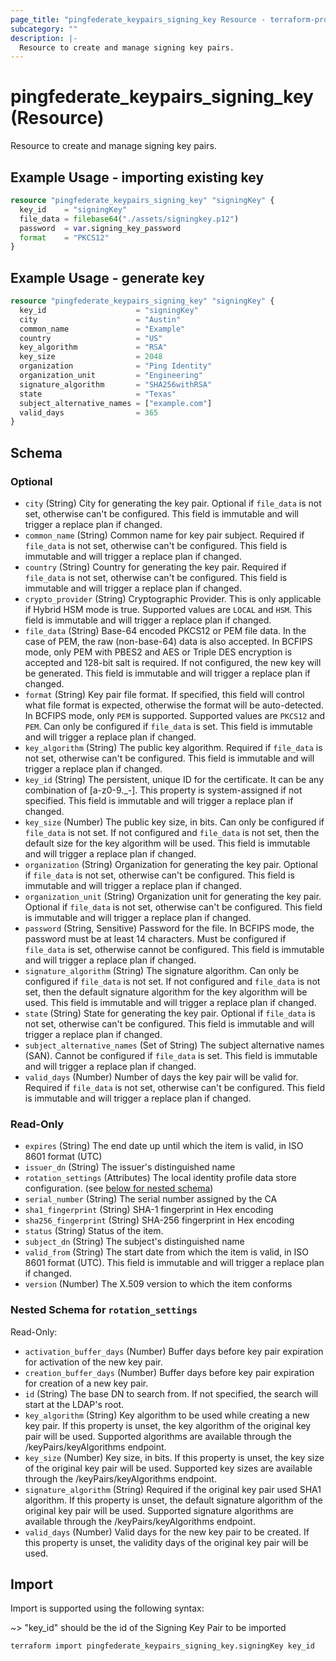 ```yaml
---
page_title: "pingfederate_keypairs_signing_key Resource - terraform-provider-pingfederate"
subcategory: ""
description: |-
  Resource to create and manage signing key pairs.
---
```


# pingfederate_keypairs_signing_key (Resource)

Resource to create and manage signing key pairs.

## Example Usage - importing existing key

```terraform
resource "pingfederate_keypairs_signing_key" "signingKey" {
  key_id    = "signingKey"
  file_data = filebase64("./assets/signingkey.p12")
  password  = var.signing_key_password
  format    = "PKCS12"
}
```

## Example Usage - generate key

```terraform
resource "pingfederate_keypairs_signing_key" "signingKey" {
  key_id                    = "signingKey"
  city                      = "Austin"
  common_name               = "Example"
  country                   = "US"
  key_algorithm             = "RSA"
  key_size                  = 2048
  organization              = "Ping Identity"
  organization_unit         = "Engineering"
  signature_algorithm       = "SHA256withRSA"
  state                     = "Texas"
  subject_alternative_names = ["example.com"]
  valid_days                = 365
}
```

<!-- schema generated by tfplugindocs -->
## Schema

### Optional

- `city` (String) City for generating the key pair. Optional if `file_data` is not set, otherwise can't be configured. This field is immutable and will trigger a replace plan if changed.
- `common_name` (String) Common name for key pair subject. Required if `file_data` is not set, otherwise can't be configured. This field is immutable and will trigger a replace plan if changed.
- `country` (String) Country for generating the key pair. Required if `file_data` is not set, otherwise can't be configured. This field is immutable and will trigger a replace plan if changed.
- `crypto_provider` (String) Cryptographic Provider. This is only applicable if Hybrid HSM mode is true. Supported values are `LOCAL` and `HSM`. This field is immutable and will trigger a replace plan if changed.
- `file_data` (String) Base-64 encoded PKCS12 or PEM file data. In the case of PEM, the raw (non-base-64) data is also accepted. In BCFIPS mode, only PEM with PBES2 and AES or Triple DES encryption is accepted and 128-bit salt is required. If not configured, the new key will be generated. This field is immutable and will trigger a replace plan if changed.
- `format` (String) Key pair file format. If specified, this field will control what file format is expected, otherwise the format will be auto-detected. In BCFIPS mode, only `PEM` is supported. Supported values are `PKCS12` and `PEM`. Can only be configured if `file_data` is set. This field is immutable and will trigger a replace plan if changed.
- `key_algorithm` (String) The public key algorithm. Required if `file_data` is not set, otherwise can't be configured. This field is immutable and will trigger a replace plan if changed.
- `key_id` (String) The persistent, unique ID for the certificate. It can be any combination of [a-z0-9._-]. This property is system-assigned if not specified. This field is immutable and will trigger a replace plan if changed.
- `key_size` (Number) The public key size, in bits. Can only be configured if `file_data` is not set. If not configured and `file_data` is not set, then the default size for the key algorithm will be used. This field is immutable and will trigger a replace plan if changed.
- `organization` (String) Organization for generating the key pair. Optional if `file_data` is not set, otherwise can't be configured. This field is immutable and will trigger a replace plan if changed.
- `organization_unit` (String) Organization unit for generating the key pair. Optional if `file_data` is not set, otherwise can't be configured. This field is immutable and will trigger a replace plan if changed.
- `password` (String, Sensitive) Password for the file. In BCFIPS mode, the password must be at least 14 characters. Must be configured if `file_data` is set, otherwise cannot be configured. This field is immutable and will trigger a replace plan if changed.
- `signature_algorithm` (String) The signature algorithm. Can only be configured if `file_data` is not set. If not configured and `file_data` is not set, then the default signature algorithm for the key algorithm will be used. This field is immutable and will trigger a replace plan if changed.
- `state` (String) State for generating the key pair. Optional if `file_data` is not set, otherwise can't be configured. This field is immutable and will trigger a replace plan if changed.
- `subject_alternative_names` (Set of String) The subject alternative names (SAN). Cannot be configured if `file_data` is set. This field is immutable and will trigger a replace plan if changed.
- `valid_days` (Number) Number of days the key pair will be valid for. Required if `file_data` is not set, otherwise can't be configured. This field is immutable and will trigger a replace plan if changed.

### Read-Only

- `expires` (String) The end date up until which the item is valid, in ISO 8601 format (UTC)
- `issuer_dn` (String) The issuer's distinguished name
- `rotation_settings` (Attributes) The local identity profile data store configuration. (see [below for nested schema](#nestedatt--rotation_settings))
- `serial_number` (String) The serial number assigned by the CA
- `sha1_fingerprint` (String) SHA-1 fingerprint in Hex encoding
- `sha256_fingerprint` (String) SHA-256 fingerprint in Hex encoding
- `status` (String) Status of the item.
- `subject_dn` (String) The subject's distinguished name
- `valid_from` (String) The start date from which the item is valid, in ISO 8601 format (UTC). This field is immutable and will trigger a replace plan if changed.
- `version` (Number) The X.509 version to which the item conforms

<a id="nestedatt--rotation_settings"></a>
### Nested Schema for `rotation_settings`

Read-Only:

- `activation_buffer_days` (Number) Buffer days before key pair expiration for activation of the new key pair.
- `creation_buffer_days` (Number) Buffer days before key pair expiration for creation of a new key pair.
- `id` (String) The base DN to search from. If not specified, the search will start at the LDAP's root.
- `key_algorithm` (String) Key algorithm to be used while creating a new key pair. If this property is unset, the key algorithm of the original key pair will be used. Supported algorithms are available through the /keyPairs/keyAlgorithms endpoint.
- `key_size` (Number) Key size, in bits. If this property is unset, the key size of the original key pair will be used. Supported key sizes are available through the /keyPairs/keyAlgorithms endpoint.
- `signature_algorithm` (String) Required if the original key pair used SHA1 algorithm. If this property is unset, the default signature algorithm of the original key pair will be used. Supported signature algorithms are available through the /keyPairs/keyAlgorithms endpoint.
- `valid_days` (Number) Valid days for the new key pair to be created. If this property is unset, the validity days of the original key pair will be used.

## Import

Import is supported using the following syntax:

~> "key_id" should be the id of the Signing Key Pair to be imported

```shell
terraform import pingfederate_keypairs_signing_key.signingKey key_id
```